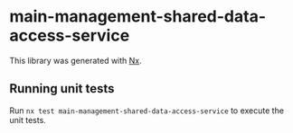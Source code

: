 # main-management-shared-data-access-service

This library was generated with [Nx](https://nx.dev).

## Running unit tests

Run `nx test main-management-shared-data-access-service` to execute the unit tests.
